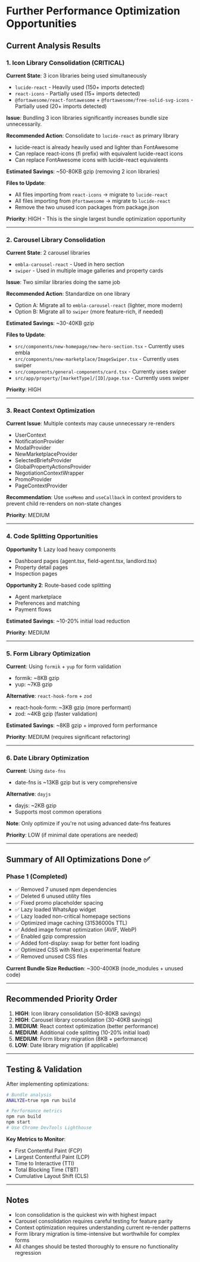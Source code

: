 # Further Performance Optimization Opportunities

## Current Analysis Results

### 1. Icon Library Consolidation (CRITICAL)

**Current State**: 3 icon libraries being used simultaneously
- `lucide-react` - Heavily used (150+ imports detected)
- `react-icons` - Partially used (15+ imports detected)  
- `@fortawesome/react-fontawesome` + `@fortawesome/free-solid-svg-icons` - Partially used (20+ imports detected)

**Issue**: Bundling 3 icon libraries significantly increases bundle size unnecessarily.

**Recommended Action**: Consolidate to `lucide-react` as primary library
- lucide-react is already heavily used and lighter than FontAwesome
- Can replace react-icons (fi prefix) with equivalent lucide-react icons
- Can replace FontAwesome icons with lucide-react equivalents

**Estimated Savings**: ~50-80KB gzip (removing 2 icon libraries)

**Files to Update**:
- All files importing from `react-icons` → migrate to `lucide-react`
- All files importing from `@fortawesome` → migrate to `lucide-react`
- Remove the two unused icon packages from package.json

**Priority**: HIGH - This is the single largest bundle optimization opportunity

---

### 2. Carousel Library Consolidation

**Current State**: 2 carousel libraries
- `embla-carousel-react` - Used in hero section
- `swiper` - Used in multiple image galleries and property cards

**Issue**: Two similar libraries doing the same job

**Recommended Action**: Standardize on one library
- Option A: Migrate all to `embla-carousel-react` (lighter, more modern)
- Option B: Migrate all to `swiper` (more feature-rich, if needed)

**Estimated Savings**: ~30-40KB gzip

**Files to Update**:
- `src/components/new-homepage/new-hero-section.tsx` - Currently uses embla
- `src/components/new-marketplace/ImageSwiper.tsx` - Currently uses swiper
- `src/components/general-components/card.tsx` - Currently uses swiper
- `src/app/property/[marketType]/[ID]/page.tsx` - Currently uses swiper

**Priority**: HIGH

---

### 3. React Context Optimization

**Current Issue**: Multiple contexts may cause unnecessary re-renders
- UserContext
- NotificationProvider
- ModalProvider
- NewMarketplaceProvider
- SelectedBriefsProvider
- GlobalPropertyActionsProvider
- NegotiationContextWrapper
- PromoProvider
- PageContextProvider

**Recommendation**: Use `useMemo` and `useCallback` in context providers to prevent child re-renders on non-state changes

**Priority**: MEDIUM

---

### 4. Code Splitting Opportunities

**Opportunity 1**: Lazy load heavy components
- Dashboard pages (agent.tsx, field-agent.tsx, landlord.tsx)
- Property detail pages
- Inspection pages

**Opportunity 2**: Route-based code splitting
- Agent marketplace
- Preferences and matching
- Payment flows

**Estimated Savings**: ~10-20% initial load reduction

**Priority**: MEDIUM

---

### 5. Form Library Optimization

**Current**: Using `formik` + `yup` for form validation
- formik: ~8KB gzip
- yup: ~7KB gzip

**Alternative**: `react-hook-form` + `zod`
- react-hook-form: ~3KB gzip (more performant)
- zod: ~4KB gzip (faster validation)

**Estimated Savings**: ~8KB gzip + improved form performance

**Priority**: MEDIUM (requires significant refactoring)

---

### 6. Date Library Optimization

**Current**: Using `date-fns`
- date-fns is ~13KB gzip but is very comprehensive

**Alternative**: `dayjs`
- dayjs: ~2KB gzip
- Supports most common operations

**Note**: Only optimize if you're not using advanced date-fns features

**Priority**: LOW (if minimal date operations are needed)

---

## Summary of All Optimizations Done ✅

### Phase 1 (Completed)
- ✅ Removed 7 unused npm dependencies
- ✅ Deleted 6 unused utility files
- ✅ Fixed promo placeholder spacing
- ✅ Lazy loaded WhatsApp widget
- ✅ Lazy loaded non-critical homepage sections
- ✅ Optimized image caching (31536000s TTL)
- ✅ Added image format optimization (AVIF, WebP)
- ✅ Enabled gzip compression
- ✅ Added font-display: swap for better font loading
- ✅ Optimized CSS with Next.js experimental feature
- ✅ Removed unused CSS files

**Current Bundle Size Reduction**: ~300-400KB (node_modules + unused code)

---

## Recommended Priority Order

1. **HIGH**: Icon library consolidation (50-80KB savings)
2. **HIGH**: Carousel library consolidation (30-40KB savings)
3. **MEDIUM**: React context optimization (better performance)
4. **MEDIUM**: Additional code splitting (10-20% initial load)
5. **MEDIUM**: Form library migration (8KB + performance)
6. **LOW**: Date library migration (if applicable)

---

## Testing & Validation

After implementing optimizations:

```bash
# Bundle analysis
ANALYZE=true npm run build

# Performance metrics
npm run build
npm start
# Use Chrome DevTools Lighthouse
```

**Key Metrics to Monitor**:
- First Contentful Paint (FCP)
- Largest Contentful Paint (LCP)
- Time to Interactive (TTI)
- Total Blocking Time (TBT)
- Cumulative Layout Shift (CLS)

---

## Notes

- Icon consolidation is the quickest win with highest impact
- Carousel consolidation requires careful testing for feature parity
- Context optimization requires understanding current re-render patterns
- Form library migration is time-intensive but worthwhile for complex forms
- All changes should be tested thoroughly to ensure no functionality regression
